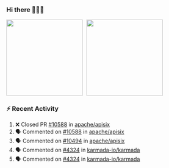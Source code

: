 ### Hi there 👋👋👋

<div style="display: flex; gap: 10px;">
  <img height="200px" src="https://github-readme-stats.vercel.app/api?username=Vacant2333&show_icons=true&theme=flag-india&count_private=true&hide_rank=true&include_all_commits=true">
  <img height="200px" src="https://github-readme-stats.vercel.app/api/top-langs/?username=Vacant2333&layout=donut">
</div>

### :zap: Recent Activity

<!--START_SECTION:activity-->
1. ❌ Closed PR [#10588](https://github.com/apache/apisix/pull/10588) in [apache/apisix](https://github.com/apache/apisix)
2. 🗣 Commented on [#10588](https://github.com/apache/apisix/pull/10588#issuecomment-1839003227) in [apache/apisix](https://github.com/apache/apisix)
3. 🗣 Commented on [#10494](https://github.com/apache/apisix/issues/10494#issuecomment-1838909509) in [apache/apisix](https://github.com/apache/apisix)
4. 🗣 Commented on [#4324](https://github.com/karmada-io/karmada/pull/4324#issuecomment-1838541500) in [karmada-io/karmada](https://github.com/karmada-io/karmada)
5. 🗣 Commented on [#4324](https://github.com/karmada-io/karmada/pull/4324#issuecomment-1838511517) in [karmada-io/karmada](https://github.com/karmada-io/karmada)
<!--END_SECTION:activity-->
